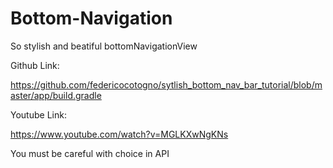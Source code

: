 # Bottom-Navigation
So stylish and beatiful bottomNavigationView

Github Link:

https://github.com/federicocotogno/sytlish_bottom_nav_bar_tutorial/blob/master/app/build.gradle

Youtube Link:

https://www.youtube.com/watch?v=MGLKXwNgKNs

You must be careful with choice in API
